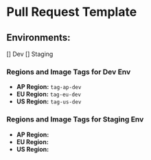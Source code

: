 # Pull Request Template

## Environments:
[] Dev
[] Staging

### Regions and Image Tags for Dev Env

- **AP Region:** `tag-ap-dev`
- **EU Region:** `tag-eu-dev`
- **US Region:** `tag-us-dev`

### Regions and Image Tags for Staging Env

- **AP Region:** ` `
- **EU Region:** ` `
- **US Region:** ` `
